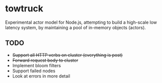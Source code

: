 # towtruck

Experimental actor model for Node.js, attempting to build a high-scale low latency system, by maintaining a pool of in-memory objects (actors).

## TODO

* ~~Support all HTTP verbs on cluster (everything is post)~~
* ~~Forward request body to cluster~~
* Implement bloom filters
* Support failed nodes
* Look at errors in more detail
